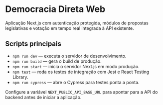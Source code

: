 # Democracia Direta Web

Aplicação Next.js com autenticação protegida, módulos de propostas legislativas e votação em tempo real integrada à API existente.

## Scripts principais

- `npm run dev` — executa o servidor de desenvolvimento.
- `npm run build` — gera o build de produção.
- `npm run start` — inicia o servidor Next.js em modo produção.
- `npm test` — roda os testes de integração com Jest e React Testing Library.
- `npm run cypress` — abre o Cypress para testes ponta a ponta.

Configure a variável `NEXT_PUBLIC_API_BASE_URL` para apontar para a API do backend antes de iniciar a aplicação.
